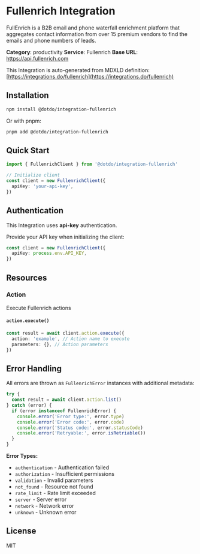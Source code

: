 # Fullenrich Integration

FullEnrich is a B2B email and phone waterfall enrichment platform that aggregates contact information from over 15 premium vendors to find the emails and phone numbers of leads.

**Category**: productivity
**Service**: Fullenrich
**Base URL**: https://api.fullenrich.com

This Integration is auto-generated from MDXLD definition: [https://integrations.do/fullenrich](https://integrations.do/fullenrich)

## Installation

```bash
npm install @dotdo/integration-fullenrich
```

Or with pnpm:

```bash
pnpm add @dotdo/integration-fullenrich
```

## Quick Start

```typescript
import { FullenrichClient } from '@dotdo/integration-fullenrich'

// Initialize client
const client = new FullenrichClient({
  apiKey: 'your-api-key',
})
```

## Authentication

This Integration uses **api-key** authentication.

Provide your API key when initializing the client:

```typescript
const client = new FullenrichClient({
  apiKey: process.env.API_KEY,
})
```

## Resources

### Action

Execute Fullenrich actions

#### `action.execute()`

```typescript
const result = await client.action.execute({
  action: 'example', // Action name to execute
  parameters: {}, // Action parameters
})
```

## Error Handling

All errors are thrown as `FullenrichError` instances with additional metadata:

```typescript
try {
  const result = await client.action.list()
} catch (error) {
  if (error instanceof FullenrichError) {
    console.error('Error type:', error.type)
    console.error('Error code:', error.code)
    console.error('Status code:', error.statusCode)
    console.error('Retryable:', error.isRetriable())
  }
}
```

**Error Types:**

- `authentication` - Authentication failed
- `authorization` - Insufficient permissions
- `validation` - Invalid parameters
- `not_found` - Resource not found
- `rate_limit` - Rate limit exceeded
- `server` - Server error
- `network` - Network error
- `unknown` - Unknown error

## License

MIT
